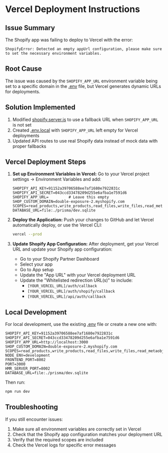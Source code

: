 # Vercel Deployment Instructions

## Issue Summary
The Shopify app was failing to deploy to Vercel with the error:
```
ShopifyError: Detected an empty appUrl configuration, please make sure to set the necessary environment variables.
```

## Root Cause
The issue was caused by the `SHOPIFY_APP_URL` environment variable being set to a specific domain in the [.env](file:///c%3A/Users/alimh/Downloads/Compressed/theme_export__double-exposure-com-double-expo-theme-main__15SEP2025-0629am/product-configurator/.env) file, but Vercel generates dynamic URLs for deployments.

## Solution Implemented
1. Modified [shopify.server.js](file:///c%3A/Users/alimh/Downloads/Compressed/theme_export__double-exposure-com-double-expo-theme-main__15SEP2025-0629am/product-configurator/app/shopify.server.js) to use a fallback URL when `SHOPIFY_APP_URL` is not set
2. Created [.env.local](file:///c%3A/Users/alimh/Downloads/Compressed/theme_export__double-exposure-com-double-expo-theme-main__15SEP2025-0629am/product-configurator/.env.local) with `SHOPIFY_APP_URL` left empty for Vercel deployments
3. Updated API routes to use real Shopify data instead of mock data with proper fallbacks

## Vercel Deployment Steps

1. **Set up Environment Variables in Vercel:**
   Go to your Vercel project settings → Environment Variables and add:
   ```
   SHOPIFY_API_KEY=91152a39706588ee7af1680e7922831c
   SHOPIFY_API_SECRET=043ccd33478209d255e6afba1e7591d6
   SHOPIFY_APP_URL=         # Leave this empty
   SHOP_CUSTOM_DOMAIN=double-exposure-2.myshopify.com
   SCOPES=read_products,write_products,read_files,write_files,read_metaobjects,write_metaobjects,read_orders,write_orders,read_order_edits,write_order_edits,read_customers
   DATABASE_URL=file:./prisma/dev.sqlite
   ```

2. **Deploy the Application:**
   Push your changes to GitHub and let Vercel automatically deploy, or use the Vercel CLI:
   ```bash
   vercel --prod
   ```

3. **Update Shopify App Configuration:**
   After deployment, get your Vercel URL and update your Shopify app configuration:
   - Go to your Shopify Partner Dashboard
   - Select your app
   - Go to App setup
   - Update the "App URL" with your Vercel deployment URL
   - Update the "Whitelisted redirection URL(s)" to include:
     - `[YOUR_VERCEL_URL]/auth/callback`
     - `[YOUR_VERCEL_URL]/auth/shopify/callback`
     - `[YOUR_VERCEL_URL]/api/auth/callback`

## Local Development
For local development, use the existing [.env](file:///c%3A/Users/alimh/Downloads/Compressed/theme_export__double-exposure-com-double-expo-theme-main__15SEP2025-0629am/product-configurator/.env) file or create a new one with:
```
SHOPIFY_API_KEY=91152a39706588ee7af1680e7922831c
SHOPIFY_API_SECRET=043ccd33478209d255e6afba1e7591d6
SHOPIFY_APP_URL=http://localhost:3000
SHOP_CUSTOM_DOMAIN=double-exposure-2.myshopify.com
SCOPES=read_products,write_products,read_files,write_files,read_metaobjects,write_metaobjects,read_orders,write_orders,read_order_edits,write_order_edits,read_customers
NODE_ENV=development
FRONTEND_PORT=8002
PORT=3000
HMR_SERVER_PORT=8002
DATABASE_URL=file:./prisma/dev.sqlite
```

Then run:
```bash
npm run dev
```

## Troubleshooting

If you still encounter issues:
1. Make sure all environment variables are correctly set in Vercel
2. Check that the Shopify app configuration matches your deployment URL
3. Verify that the required scopes are included
4. Check the Vercel logs for specific error messages